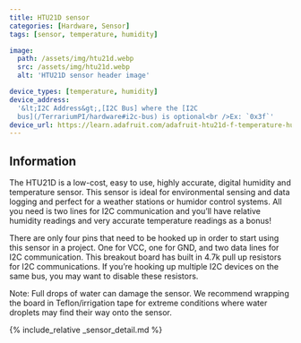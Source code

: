 ```yaml
---
title: HTU21D sensor
categories: [Hardware, Sensor]
tags: [sensor, temperature, humidity]

image:
  path: /assets/img/htu21d.webp
  src: /assets/img/htu21d.webp
  alt: 'HTU21D sensor header image'

device_types: [temperature, humidity]
device_address:
  '&lt;I2C Address&gt;,[I2C Bus] where the [I2C
  bus](/TerrariumPI/hardware#i2c-bus) is optional<br />Ex: `0x3f`'
device_url: https://learn.adafruit.com/adafruit-htu21d-f-temperature-humidity-sensor/overview
---
```


## Information

The HTU21D is a low-cost, easy to use, highly accurate, digital humidity and
temperature sensor. This sensor is ideal for environmental sensing and data
logging and perfect for a weather stations or humidor control systems. All you
need is two lines for I2C communication and you’ll have relative humidity
readings and very accurate temperature readings as a bonus!

There are only four pins that need to be hooked up in order to start using this
sensor in a project. One for VCC, one for GND, and two data lines for I2C
communication. This breakout board has built in 4.7k pull up resistors for I2C
communications. If you’re hooking up multiple I2C devices on the same bus, you
may want to disable these resistors.

Note: Full drops of water can damage the sensor. We recommend wrapping the board
in Teflon/irrigation tape for extreme conditions where water droplets may find
their way onto the sensor.

{% include_relative _sensor_detail.md %}
